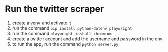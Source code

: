 # Run the twitter scraper
1. create a venv and activate it
2. run the command `pip install python-dotenv playwright`
3. run the command `playwright install chromium`
4. create a twitter account and add the username and password in the env
5. to run the app, run the command `python server.py`
